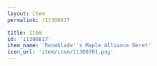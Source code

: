 ```yaml
---
layout: item
permalink: /11300817

title: Item
id: '11300817'
item_name: 'Runeblade''s Maple Alliance Beret'
icon_url: 'item/icon/11300701.png'
---
```

